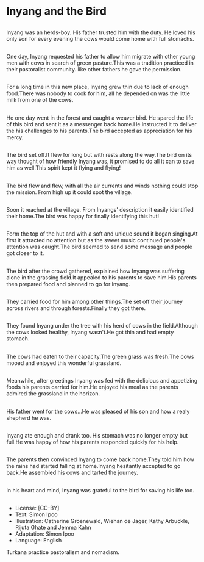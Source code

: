 # Inyang and the Bird

##
Inyang was an herds-boy. His father trusted him
with the duty. He loved his only son for every
evening the cows would come home with full
stomachs.

##
One day, Inyang requested his
father to allow him migrate with
other young men with cows in
search of green pasture.This
was a tradition practiced in
their pastoralist community. like
other fathers he gave the
permission.

##
For a long time in this new
place, Inyang grew thin due to
lack of enough food.There was
nobody to cook for him, all he
depended on was the little milk
from one of the cows.

##
He one day went in the forest and caught a weaver bird. He spared the life of this
bird and sent it as a messenger back home.He instructed it to deliver the his
challenges to his parents.The bird accepted as appreciation for his mercy.

##
The bird set off.It flew for long but with rests along the way.The bird on its way
thought of how friendly Inyang was, it promised to do all it can to save him as
well.This spirit kept it flying and flying!

##
The bird flew and flew, with all
the air currents and winds
nothing could stop the mission.
From high up it could spot the
village.

##
Soon it reached at the village. From Inyangs'
description it easily identified their home.The
bird was happy for finally identifying this hut!

##
Form the top of the hut and with a soft and
unique sound it began singing.At first it
attracted no attention but as the sweet music
continued people's attention was caught.The
bird seemed to send some message and
people got closer to it.

##
The bird after the crowd gathered, explained how Inyang was suffering alone in
the grassing field.It appealed to his parents to save him.His parents then
prepared food and planned to go for Inyang.

##
They carried food for him among other
things.The set off their journey across rivers
and through forests.Finally they got there.

##
They found Inyang under the tree with his herd
of cows in the field.Although the cows looked
healthy, Inyang wasn't.He got thin and had
empty stomach.

##
The cows had eaten to their capacity.The green
grass was fresh.The cows mooed and enjoyed
this wonderful grassland.

##
Meanwhile, after greetings Inyang was fed with the delicious and appetizing
foods his parents carried for him.He enjoyed his meal as the parents admired the
grassland in the horizon.

##
His father went for the cows...He was pleased of his son and how a realy
shepherd he was.

##
Inyang ate enough and drank too. His stomach
was no longer empty but full.He was happy of
how his parents responded quickly for his help.

##
The parents then convinced Inyang to come back home.They told him how the
rains had started falling at home.Inyang hesitantly accepted to go back.He
assembled his cows and tarted the journey.

##
In his heart and mind, Inyang was grateful to
the bird for saving his life too.

##
* License: [CC-BY]
* Text: Simon Ipoo
* Illustration: Catherine Groenewald, Wiehan de Jager, Kathy Arbuckle, Rijuta Ghate and Jemma Kahn
* Adaptation: Simon Ipoo
* Language: English

Turkana practice pastoralism and nomadism.
